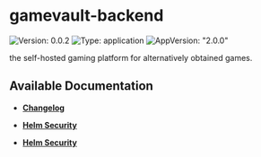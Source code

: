 # gamevault-backend

![Version: 0.0.2](https://img.shields.io/badge/Version-0.0.2-informational?style=flat-square) ![Type: application](https://img.shields.io/badge/Type-application-informational?style=flat-square) ![AppVersion: "2.0.0"](https://img.shields.io/badge/AppVersion-"2.0.0"-informational?style=flat-square)

the self-hosted gaming platform for alternatively obtained games.

## Available Documentation

- [**Changelog**](CHANGELOG)

- [**Helm Security**](container-security)

- [**Helm Security**](helm-security)


